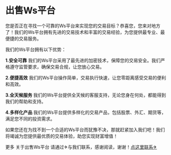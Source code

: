 # 出售Ws平台

您是否正在寻找一个可靠的Ws平台来实现您的交易目标？恭喜您，您来对地方了！我们的Ws平台拥有先进的交易技术和丰富的交易经验，为您提供最专业、最便捷的交易服务。

我们的Ws平台拥有以下优势：

**1.安全可靠**
我们的Ws平台采用了最先进的加密技术，保障您的交易安全。我们严格遵守监管要求，确保交易合规，让您放心交易。

**2.便捷高效**
我们的Ws平台操作简单，交易执行快速，让您零距离感受交易的便利和高效。

**3.全天候服务**
我们的Ws平台提供全天候的客服支持，无论您身在何处，都能得到我们的帮助和支持。

**4.多样化产品**
我们的Ws平台提供多样化的交易产品，包括股票、外汇、期货等，满足您不同的投资需求。

如果您还在为找不到一个合适的Ws平台而犹豫不决，那就赶紧加入我们吧！我们将竭诚为您提供最优质的交易体验，助您实现财富增值！

更多 关于出售Ws平台 请通过✈与我们联系，感谢阅读，谢谢！[点这里联系✈](https://acc.k02.cc)